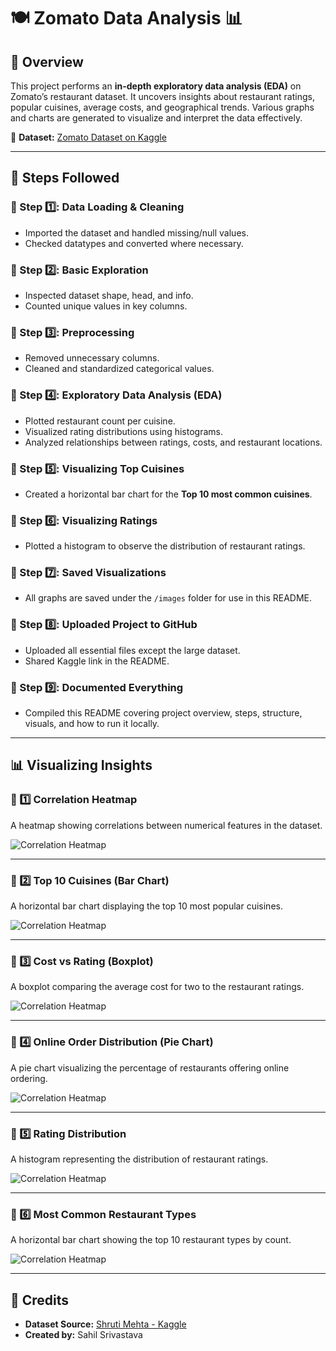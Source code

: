 # 🍽️ Zomato Data Analysis 📊

## 📖 Overview
This project performs an **in-depth exploratory data analysis (EDA)** on Zomato’s restaurant dataset. It uncovers insights about restaurant ratings, popular cuisines, average costs, and geographical trends. Various graphs and charts are generated to visualize and interpret the data effectively.

📂 **Dataset:** [Zomato Dataset on Kaggle](https://www.kaggle.com/datasets/shrutimehta/zomato-restaurants-data)

---

## 🚀 Steps Followed  

### 🔹 Step 1️⃣: Data Loading & Cleaning  
- Imported the dataset and handled missing/null values.  
- Checked datatypes and converted where necessary.  

### 🔹 Step 2️⃣: Basic Exploration  
- Inspected dataset shape, head, and info.  
- Counted unique values in key columns.  

### 🔹 Step 3️⃣: Preprocessing  
- Removed unnecessary columns.  
- Cleaned and standardized categorical values.  

### 🔹 Step 4️⃣: Exploratory Data Analysis (EDA)  
- Plotted restaurant count per cuisine.  
- Visualized rating distributions using histograms.  
- Analyzed relationships between ratings, costs, and restaurant locations.  

### 🔹 Step 5️⃣: Visualizing Top Cuisines  
- Created a horizontal bar chart for the **Top 10 most common cuisines**.  

### 🔹 Step 6️⃣: Visualizing Ratings  
- Plotted a histogram to observe the distribution of restaurant ratings.  

### 🔹 Step 7️⃣: Saved Visualizations  
- All graphs are saved under the `/images` folder for use in this README.  

### 🔹 Step 8️⃣: Uploaded Project to GitHub  
- Uploaded all essential files except the large dataset.  
- Shared Kaggle link in the README.  

### 🔹 Step 9️⃣: Documented Everything  
- Compiled this README covering project overview, steps, structure, visuals, and how to run it locally.

---

## 📊 Visualizing Insights  

### 📌 1️⃣ Correlation Heatmap  
A heatmap showing correlations between numerical features in the dataset.

![Correlation Heatmap](images/Correlation_Heatmap.png)

---

### 📌 2️⃣ Top 10 Cuisines (Bar Chart)  
A horizontal bar chart displaying the top 10 most popular cuisines.

![Correlation Heatmap](images/bar_chart.png)

---

### 📌 3️⃣ Cost vs Rating (Boxplot)  
A boxplot comparing the average cost for two to the restaurant ratings.

![Correlation Heatmap](images/boxplot.png)


---

### 📌 4️⃣ Online Order Distribution (Pie Chart)  
A pie chart visualizing the percentage of restaurants offering online ordering.

![Correlation Heatmap](images/pie_chart.png)


---

### 📌 5️⃣ Rating Distribution  
A histogram representing the distribution of restaurant ratings.

![Correlation Heatmap](images/rating_distribution.png)


---

### 📌 6️⃣ Most Common Restaurant Types  
A horizontal bar chart showing the top 10 restaurant types by count.

![Correlation Heatmap](images/restaurant_types.png)


---

## 📣 Credits  

- **Dataset Source:** [Shruti Mehta - Kaggle](https://www.kaggle.com/datasets/shrutimehta/zomato-restaurants-data)  
- **Created by:** Sahil Srivastava  
